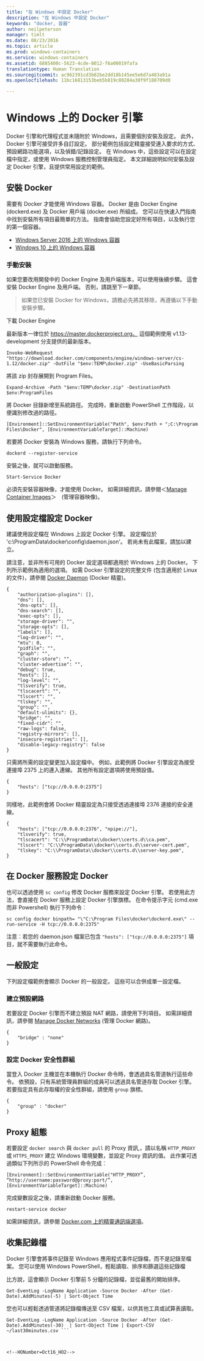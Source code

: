 ```yaml
---
title: "在 Windows 中設定 Docker"
description: "在 Windows 中設定 Docker"
keywords: "docker, 容器"
author: neilpeterson
manager: timlt
ms.date: 08/23/2016
ms.topic: article
ms.prod: windows-containers
ms.service: windows-containers
ms.assetid: 6885400c-5623-4cde-8012-f6a00019fafa
translationtype: Human Translation
ms.sourcegitcommit: ac962391cd3b82be2dd18b145ee5e6d7a483a91a
ms.openlocfilehash: 11bc16813153beb5b819c80284a30f9f188709d0

---
```


# Windows 上的 Docker 引擎

Docker 引擎和代理程式並未隨附於 Windows，且需要個別安裝及設定。 此外，Docker 引擎可接受許多自訂設定。 部分範例包括設定精靈接受連入要求的方式、預設網路功能選項，以及偵錯/記錄設定。 在 Windows 中，這些設定可以在設定檔中指定，或使用 Windows 服務控制管理員指定。 本文詳細說明如何安裝及設定 Docker 引擎，且提供常用設定的範例。


## 安裝 Docker
需要有 Docker 才能使用 Windows 容器。 Docker 是由 Docker Engine (dockerd.exe) 及 Docker 用戶端 (docker.exe) 所組成。 您可以在快速入門指南中找到安裝所有項目最簡單的方法。 指南會協助您設定好所有項目，以及執行您的第一個容器。 

* [Windows Server 2016 上的 Windows 容器](https://msdn.microsoft.com/en-us/virtualization/windowscontainers/quick_start/quick_start_windows_server)
* [Windows 10 上的 Windows 容器](https://msdn.microsoft.com/en-us/virtualization/windowscontainers/quick_start/quick_start_windows_10)


### 手動安裝
如果您要改用開發中的 Docker Engine 及用戶端版本，可以使用後續步驟。 這會安裝 Docker Engine 及用戶端。 否則，請跳至下一章節。

> 如果您已安裝 Docker for Windows，請務必先將其移除，再遵循以下手動安裝步驟。 

下載 Docker Engine

最新版本一律位於 https://master.dockerproject.org。 這個範例使用 v1.13-development 分支提供的最新版本。 

```none
Invoke-WebRequest "https://download.docker.com/components/engine/windows-server/cs-1.12/docker.zip" -OutFile "$env:TEMP\docker.zip" -UseBasicParsing
```

將該 zip 封存展開到 Program Files。

```
Expand-Archive -Path "$env:TEMP\docker.zip" -DestinationPath $env:ProgramFiles
```

將 Docker 目錄新增至系統路徑。 完成時，重新啟動 PowerShell 工作階段，以便識別修改過的路徑。

```none
[Environment]::SetEnvironmentVariable("Path", $env:Path + ";C:\Program Files\Docker", [EnvironmentVariableTarget]::Machine)
```

若要將 Docker 安裝為 Windows 服務，請執行下列命令。

```none
dockerd --register-service
```

安裝之後，就可以啟動服務。

```none
Start-Service Docker
```

必須先安裝容器映像，才能使用 Docker。 如需詳細資訊，請參閱＜[Manage Container Images](../management/manage_images.md)＞　(管理容器映像)。

## 使用設定檔設定 Docker

建議使用設定檔在 Windows 上設定 Docker 引擎。 設定檔位於 'c:\ProgramData\docker\config\daemon.json'。 若尚未有此檔案，請加以建立。

請注意，並非所有可用的 Docker 設定選項都適用於 Windows 上的 Docker。 下列所示範例為適用的選項。 如需 Docker 引擎設定的完整文件 (包含適用於 Linux 的文件)，請參閱 [Docker Daemon]( https://docs.docker.com/v1.10/engine/reference/commandline/daemon/) (Docker 精靈)。

```none
{
    "authorization-plugins": [],
    "dns": [],
    "dns-opts": [],
    "dns-search": [],
    "exec-opts": [],
    "storage-driver": "",
    "storage-opts": [],
    "labels": [],
    "log-driver": "", 
    "mtu": 0,
    "pidfile": "",
    "graph": "",
    "cluster-store": "",
    "cluster-advertise": "",
    "debug": true,
    "hosts": [],
    "log-level": "",
    "tlsverify": true,
    "tlscacert": "",
    "tlscert": "",
    "tlskey": "",
    "group": "",
    "default-ulimits": {},
    "bridge": "",
    "fixed-cidr": "",
    "raw-logs": false,
    "registry-mirrors": [],
    "insecure-registries": [],
    "disable-legacy-registry": false
}
```

只需將所需的設定變更加入設定檔中。 例如，此範例將 Docker 引擎設定為接受連接埠 2375 上的連入連線。 其他所有設定選項將使用預設值。

```none
{
    "hosts": ["tcp://0.0.0.0:2375"]
}
```

同樣地，此範例會將 Docker 精靈設定為只接受透過連接埠 2376 連接的安全連線。

```none
{
    "hosts": ["tcp://0.0.0.0:2376", "npipe://"],
    "tlsverify": true,
    "tlscacert": "C:\\ProgramData\\docker\\certs.d\\ca.pem",
    "tlscert": "C:\\ProgramData\\docker\\certs.d\\server-cert.pem",
    "tlskey": "C:\\ProgramData\\docker\\certs.d\\server-key.pem",
}
```

## 在 Docker 服務設定 Docker

也可以透過使用 `sc config` 修改 Docker 服務來設定 Docker 引擎。 若使用此方法，會直接在 Docker 服務上設定 Docker 引擎旗標。 在命令提示字元 (cmd.exe 而非 Powershell) 執行下列命令︰


```none
sc config docker binpath= "\"C:\Program Files\docker\dockerd.exe\" --run-service -H tcp://0.0.0.0:2375"
```

注意︰若您的 daemon.json 檔案已包含 `"hosts": ["tcp://0.0.0.0:2375"]` 項目，就不需要執行此命令。

## 一般設定

下列設定檔範例會顯示 Docker 的一般設定。 這些可以合併成單一設定檔。

### 建立預設網路 

若要設定 Docker 引擎而不建立預設 NAT 網路，請使用下列項目。 如需詳細資訊，請參閱 [Manage Docker Networks](../management/container_networking.md) (管理 Docker 網路)。

```none
{
    "bridge" : "none"
}
```

### 設定 Docker 安全性群組

當登入 Docker 主機並在本機執行 Docker 命令時，會透過具名管道執行這些命令。 依預設，只有系統管理員群組的成員可以透過具名管道存取 Docker 引擎。 若要指定具有此存取權的安全性群組，請使用 `group` 旗標。

```none
{
    "group" : "docker"
}
```

## Proxy 組態

若要設定 `docker search` 與 `docker pull` 的 Proxy 資訊,，請以名稱 `HTTP_PROXY` 或 `HTTPS_PROXY` 建立 Windows 環境變數，並設定 Proxy 資訊的值。 此作業可透過類似下列所示的 PowerShell 命令完成︰

```none
[Environment]::SetEnvironmentVariable("HTTP_PROXY”, “http://username:password@proxy:port/”, [EnvironmentVariableTarget]::Machine)
```

完成變數設定之後，請重新啟動 Docker 服務。

```none
restart-service docker
```

如需詳細資訊，請參閱 [Docker.com 上的精靈通訊端選項](https://docs.docker.com/v1.10/engine/reference/commandline/daemon/#daemon-socket-option)。

## 收集記錄檔

Docker 引擎會將事件記錄至 Windows 應用程式事件記錄檔，而不是記錄至檔案。 您可以使用 Windows PowerShell，輕鬆讀取、排序和篩選這些記錄檔

比方說，這會顯示 Docker 引擎前 5 分鐘的記錄檔，並從最舊的開始排序。

```
Get-EventLog -LogName Application -Source Docker -After (Get-Date).AddMinutes(-5) | Sort-Object Time 
```

您也可以輕鬆透過管道將記錄檔傳送至 CSV 檔案，以供其他工具或試算表讀取。

```
Get-EventLog -LogName Application -Source Docker -After (Get-Date).AddMinutes(-30)  | Sort-Object Time | Export-CSV ~/last30minutes.csv ```



<!--HONumber=Oct16_HO2-->


